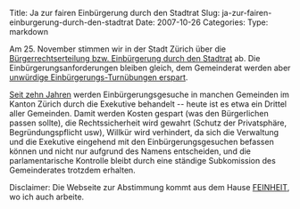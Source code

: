 Title: Ja zur fairen Einbürgerung durch den Stadtrat
Slug: ja-zur-fairen-einburgerung-durch-den-stadtrat
Date: 2007-10-26
Categories:
Type: markdown

Am 25. November stimmen wir in der Stadt Zürich über die [Bürgerrechtserteilung bzw. Einbürgerung durch den Stadtrat](http://www.faire-einbuergerung.ch/) ab. Die Einbürgerungsanforderungen bleiben gleich, dem Gemeinderat werden aber [unwürdige Einbürgerungs-Turnübungen erspart](http://www.matthiasprobst.ch/2007/06/13/geburtstag-im-rat/).

[Seit zehn Jahren](http://www.nzz.ch/_1.574734.html) werden Einbürgerungsgesuche in manchen Gemeinden im Kanton Zürich durch die Exekutive behandelt -- heute ist es etwa ein Drittel aller Gemeinden. Damit werden Kosten gespart (was den Bürgerlichen passen sollte), die Rechtssicherheit wird gewahrt (Schutz der Privatsphäre, Begründungspflicht usw), Willkür wird verhindert, da sich die Verwaltung und die Exekutive eingehend mit den Einbürgerungsgesuchen befassen können und nicht nur aufgrund des Namens entscheiden, und die parlamentarische Kontrolle bleibt durch eine ständige Subkomission des Gemeinderates trotzdem erhalten.

Disclaimer: Die Webseite zur Abstimmung kommt aus dem Hause <a href="http://www.feinheit.ch/">FEINHEIT</a>, wo ich auch arbeite.
